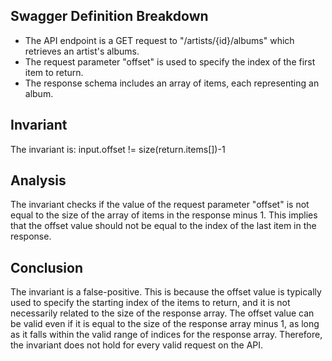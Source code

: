 ## Swagger Definition Breakdown
- The API endpoint is a GET request to "/artists/{id}/albums" which retrieves an artist's albums.
- The request parameter "offset" is used to specify the index of the first item to return.
- The response schema includes an array of items, each representing an album.

## Invariant
The invariant is: input.offset != size(return.items[])-1

## Analysis
The invariant checks if the value of the request parameter "offset" is not equal to the size of the array of items in the response minus 1. This implies that the offset value should not be equal to the index of the last item in the response.

## Conclusion
The invariant is a false-positive. This is because the offset value is typically used to specify the starting index of the items to return, and it is not necessarily related to the size of the response array. The offset value can be valid even if it is equal to the size of the response array minus 1, as long as it falls within the valid range of indices for the response array. Therefore, the invariant does not hold for every valid request on the API.

